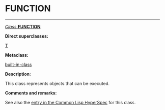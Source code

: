 FUNCTION
========

------------------------------------------------------------------------

[*Class* **FUNCTION**]()

**Direct superclasses:**

[]()[T](class-t.md)

**Metaclass:**

[built-in-class](class-built-in-class.md)

**Description:**

This class represents objects that can be executed.

**Comments and remarks:**

See also the [entry in the Common Lisp HyperSpec](http://www.lispworks.com/documentation/HyperSpec/Body/t_fn.htm) for this class.
